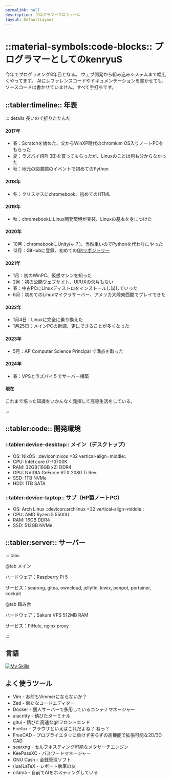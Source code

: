 ```yaml
---
permalink: null
description: プログラマープロフィール
layout: DefaultLayout
---
```


# ::material-symbols:code-blocks:: プログラマーとしてのkenryuS

今年でプログラミング8年目となる。
ウェブ開発から組み込みシステムまで幅広くやってます。
AIにレファレンスコードやドキュメンテーションを書かせても、ソースコードは書かせていません。すべて手打ちです。

## ::tabler:timeline:: 年表

::: details 長いので折りたたんだ

#### 2017年

* 春：Scratchを始めた、父からWinXP時代のchromium OS入りノートPCをもらった
* 夏：ラズパイ(RPi 3B)を買ってもらったが、Linuxのことは何も分からなかった
* 秋：地元の図書館のイベントで初めてのPython

#### 2018年

* 冬：クリスマスにchromebook、初めてのHTML

#### 2019年

* 秋：chromebookにLinux開発環境が実装、Linuxの基本を身につけた

#### 2020年

* 10月：chromebookにUnity(←？)、当然重いのでPythonを代わりにやった
* 12月：GitHubに登録、初めての[Gitリポジトリー](https://github.com/kenryuS/KenryusSideProjects)

#### 2021年

* 1月：初のWinPC、仮想マシンを知った
* 2月：初の[公開ウェブサイト](https://kenryus.github.io/kenryusite/ams/ams.html)、UI/UXの欠片もない
* 春：中古PCにLinuxディストロをインストールし試していった
* 6月：初めてのLinuxマイクラサーバー、アメリカ大陸東西間でプレイできた

#### 2022年

* 1月4日：Linuxに完全に乗り換えた
* 1月25日：メインPCの新調、更にできることが多くなった

#### 2023年

* 5月：AP Computer Science Principal で満点を取った

#### 2024年

* 春：VPSとラズパイ５でサーバー構築

#### 現在

これまで培った知識をいかんなく発揮して高専生活をしている。

:::

## ::tabler:code:: 開発環境

### ::tabler:device-desktop:: メイン（デスクトップ）

* OS: NixOS ::devicon:nixos =32 vertical-align=middle::
* CPU: Intel core i7-10700K
* RAM: 32GB(16GB x2) DDR4
* GPU: NVIDIA GeForce RTX 2080 Ti Rev.
* SSD: 1TB NVMe
* HDD: 1TB SATA

### ::tabler:device-laptop:: サブ（HP製ノートPC）

* OS: Arch Linux ::devicon:archlinux =32 vertical-align=middle::
* CPU: AMD Ryzen 5 5500U
* RAM: 16GB DDR4
* SSD: 512GB NVMe

## ::tabler:server:: サーバー

::: tabs

@tab メイン

ハードウェア：Raspberry Pi 5

サービス：searxng, gitea, owncloud, jellyfin, kiwix, penpot, portainer, cockpit

@tab 踏み台

ハードウェア：Sakura VPS 512MB RAM

サービス：PiHole, nginx proxy

:::

## 言語

[![My Skills](https://skillicons.dev/icons?i=bash,c,cpp,cs,fortran,go,haskell,html,css,js,ts,kotlin,java,lua,py,rust&theme=light)](https://skillicons.dev)

## よく使うツール

* Vim - お前もVimmerにならないか？
* Zed - 新たなコードエディター
* Docker - 個人サーバーで多用しているコンテナマネージャー
* alacritty - 錆びたターミナル
* gitui - 錆びた高速なgitフロントエンド
* Firefox - ブラウザといえばこれだよね？ ねっ？
* FreeCAD - プロプライエタリに負けず劣らずの高機能で拡張可能な2D/3D CAD
* searxng - セルフホスティング可能なメタサーチエンジン
* KeePassXC - パスワードマネージャー
* GNU Cash - 金銭管理ソフト
* (lua)LaTeX - レポート執筆の友
* ollama - 自前でAIをホスティングしている
